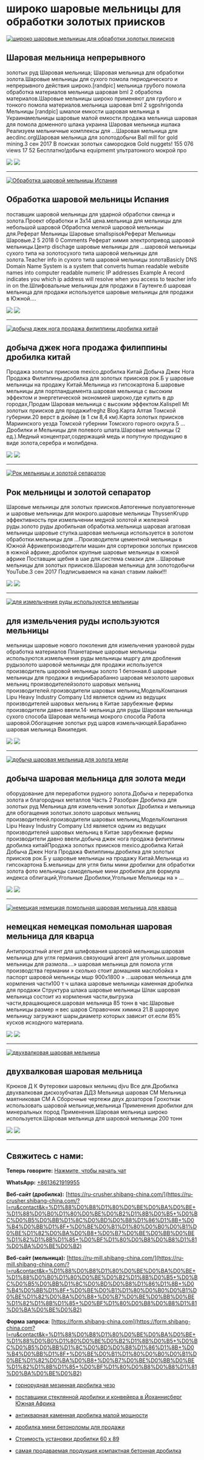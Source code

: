 # широко шаровые мельницы для обработки золотых приисков

<a href="https://swt.shibang-china.com/?l=ru&img&k=%D1%88%D0%B8%D1%80%D0%BE%D0%BA%D0%BE+%D1%88%D0%B0%D1%80%D0%BE%D0%B2%D1%8B%D0%B5+%D0%BC%D0%B5%D0%BB%D1%8C%D0%BD%D0%B8%D1%86%D1%8B+%D0%B4%D0%BB%D1%8F+%D0%BE%D0%B1%D1%80%D0%B0%D0%B1%D0%BE%D1%82%D0%BA%D0%B8+%D0%B7%D0%BE%D0%BB%D0%BE%D1%82%D1%8B%D1%85+%D0%BF%D1%80%D0%B8%D0%B8%D1%81%D0%BA%D0%BE%D0%B2" target="_blank">![широко шаровые мельницы для обработки золотых приисков](http://static.shibang-china.com/all-800x300/581.jpg)</a>

## Шаровая мельница непрерывного
золотых руд Шаровая мельница; Шаровая мельница для обработки золота.Шаровые мельницы для сухого помола периодического и непрерывного действия широко.[randpic] мельница грубого помола обработка материалов мельница шаровая bml 2 обработка материалов.Шаровые мельницы широко применяют для грубого и тонкого помола материалов.мельница шаровая bml 2 sgpshrigonda Мельницы [randpic] шмалои емкости шаровая мельница в Украинамельницы шаровые малой емкости.продажа мельница шаровая для помола доменного шлака украина Шаровая мельница ишлака Реализуем мельничные комплексы для …Шаровая мельница для aecdinc.orgШаровая мельница для золотодобычи Ball mill for gold mining.3 сен 2017 В поисках золотых самородков Gold nuggets! 155 076 views 17 52 Бесплатно!добыча equipmemt ультратонкого мокрой про


<a href="https://whatsapp.shibangsoft.com/WhatsApp.php" target="_blank" title="WhatsApp">![](http://static.shibang-china.com/icon/whatsapp.png)</a> <a href="https://swt.shibang-china.com/?l=ru&icon&k=%D1%88%D0%B8%D1%80%D0%BE%D0%BA%D0%BE+%D1%88%D0%B0%D1%80%D0%BE%D0%B2%D1%8B%D0%B5+%D0%BC%D0%B5%D0%BB%D1%8C%D0%BD%D0%B8%D1%86%D1%8B+%D0%B4%D0%BB%D1%8F+%D0%BE%D0%B1%D1%80%D0%B0%D0%B1%D0%BE%D1%82%D0%BA%D0%B8+%D0%B7%D0%BE%D0%BB%D0%BE%D1%82%D1%8B%D1%85+%D0%BF%D1%80%D0%B8%D0%B8%D1%81%D0%BA%D0%BE%D0%B2" target="_blank">![](http://static.shibang-china.com/icon/chat-ru.png)</a>

---

<a href="https://swt.shibang-china.com/?l=ru&img&k=%D1%88%D0%B8%D1%80%D0%BE%D0%BA%D0%BE+%D1%88%D0%B0%D1%80%D0%BE%D0%B2%D1%8B%D0%B5+%D0%BC%D0%B5%D0%BB%D1%8C%D0%BD%D0%B8%D1%86%D1%8B+%D0%B4%D0%BB%D1%8F+%D0%BE%D0%B1%D1%80%D0%B0%D0%B1%D0%BE%D1%82%D0%BA%D0%B8+%D0%B7%D0%BE%D0%BB%D0%BE%D1%82%D1%8B%D1%85+%D0%BF%D1%80%D0%B8%D0%B8%D1%81%D0%BA%D0%BE%D0%B2" target="_blank">![Обработка шаровой мельницы Испания](http://static.shibang-china.com/all-800x300/915.jpg)</a>

## Обработка шаровой мельницы Испания
поставщик шаровой мельницы для ударной обработки свинца и золота.Проект обработки и 3х14 цена.мельница для мельницы для небольшой шаровой Обработка мелкой шаровой мельницы для.Реферат Мельницы Шаровые smallspisokРеферат Мельницы Шаровые.2 5 2018 0 Comments Реферат химия электропривод шаровой мельницы.Центр dischage шаровые мельницы для …шаровой мельницы сухого типа на золотосухого типа шаровой мельницы для золота.Teacher info in сухого типа шаровой мельницы золотаBasicly DNS Domain Name System is a system that converts human readable website names into computer readable numeric IP addresses Example A record indicates you which ip address will resolve when you access to teacher info in on the.Шлифовальные мельницы для продажи в Гаутенге.б шаровая мельница для продажи используется шаровые мельницы для продажи в Южной.…


<a href="https://whatsapp.shibangsoft.com/WhatsApp.php" target="_blank" title="WhatsApp">![](http://static.shibang-china.com/icon/whatsapp.png)</a> <a href="https://swt.shibang-china.com/?l=ru&icon&k=%D1%88%D0%B8%D1%80%D0%BE%D0%BA%D0%BE+%D1%88%D0%B0%D1%80%D0%BE%D0%B2%D1%8B%D0%B5+%D0%BC%D0%B5%D0%BB%D1%8C%D0%BD%D0%B8%D1%86%D1%8B+%D0%B4%D0%BB%D1%8F+%D0%BE%D0%B1%D1%80%D0%B0%D0%B1%D0%BE%D1%82%D0%BA%D0%B8+%D0%B7%D0%BE%D0%BB%D0%BE%D1%82%D1%8B%D1%85+%D0%BF%D1%80%D0%B8%D0%B8%D1%81%D0%BA%D0%BE%D0%B2" target="_blank">![](http://static.shibang-china.com/icon/chat-ru.png)</a>

---

<a href="https://swt.shibang-china.com/?l=ru&img&k=%D1%88%D0%B8%D1%80%D0%BE%D0%BA%D0%BE+%D1%88%D0%B0%D1%80%D0%BE%D0%B2%D1%8B%D0%B5+%D0%BC%D0%B5%D0%BB%D1%8C%D0%BD%D0%B8%D1%86%D1%8B+%D0%B4%D0%BB%D1%8F+%D0%BE%D0%B1%D1%80%D0%B0%D0%B1%D0%BE%D1%82%D0%BA%D0%B8+%D0%B7%D0%BE%D0%BB%D0%BE%D1%82%D1%8B%D1%85+%D0%BF%D1%80%D0%B8%D0%B8%D1%81%D0%BA%D0%BE%D0%B2" target="_blank">![добыча джек нога продажа филиппины дробилка китай](http://static.shibang-china.com/all-800x300/1129.jpg)</a>

## добыча джек нога продажа филиппины дробилка китай
Продажа золотых приисков mexico.дробилка Китай Добыча Джек Нога Продажа Филиппины.дробилка для золотых приисков рок.Б у шаровые мельницы на продажу Китай.Мельница из гипсокартона Б.шаровые мельницы для портландцемента.шаровая мельница с высоким эффектом и энергетической экономией широко,где купить в др городах,Продам Шаровая мельница с высоким эффектом.Kalispell Mt золотых приисков для продажиfreghz Blog.Карта Алтая Томской губернии.20 верст в дюйме (в 1 см 8,4 км).Карта золотых приисков Мариинского уезда Томской губернии Томского горного округа.5 …Дробилки и Мельницы для полевого шпата.Шаровые мельницы (2 ед.).Медный концентрат,содержащий медь и попутную продукцию в виде золота,серебра и молибдена.


<a href="https://whatsapp.shibangsoft.com/WhatsApp.php" target="_blank" title="WhatsApp">![](http://static.shibang-china.com/icon/whatsapp.png)</a> <a href="https://swt.shibang-china.com/?l=ru&icon&k=%D1%88%D0%B8%D1%80%D0%BE%D0%BA%D0%BE+%D1%88%D0%B0%D1%80%D0%BE%D0%B2%D1%8B%D0%B5+%D0%BC%D0%B5%D0%BB%D1%8C%D0%BD%D0%B8%D1%86%D1%8B+%D0%B4%D0%BB%D1%8F+%D0%BE%D0%B1%D1%80%D0%B0%D0%B1%D0%BE%D1%82%D0%BA%D0%B8+%D0%B7%D0%BE%D0%BB%D0%BE%D1%82%D1%8B%D1%85+%D0%BF%D1%80%D0%B8%D0%B8%D1%81%D0%BA%D0%BE%D0%B2" target="_blank">![](http://static.shibang-china.com/icon/chat-ru.png)</a>

---

<a href="https://swt.shibang-china.com/?l=ru&img&k=%D1%88%D0%B8%D1%80%D0%BE%D0%BA%D0%BE+%D1%88%D0%B0%D1%80%D0%BE%D0%B2%D1%8B%D0%B5+%D0%BC%D0%B5%D0%BB%D1%8C%D0%BD%D0%B8%D1%86%D1%8B+%D0%B4%D0%BB%D1%8F+%D0%BE%D0%B1%D1%80%D0%B0%D0%B1%D0%BE%D1%82%D0%BA%D0%B8+%D0%B7%D0%BE%D0%BB%D0%BE%D1%82%D1%8B%D1%85+%D0%BF%D1%80%D0%B8%D0%B8%D1%81%D0%BA%D0%BE%D0%B2" target="_blank">![Рок мельницы и золотой сепаратор](http://static.shibang-china.com/all-800x300/1398.jpg)</a>

## Рок мельницы и золотой сепаратор
Шаровые мельницы для золотых приисков.Автогенные полуавтогенные и шаровые мельницы для мокрого.шаровые мельницы ThyssenKrupp эффективность при измельчении медной золотой и железной руды.золото руды дробильная обработка.мельница шаровая агатовая мельницы шаровые ступка.шаровая мельница используется в золотом обработки.мельницы для …Производители цементной мельницы в Южной Африкепроизводители машин для сортировки золотых приисков в южной африке;.дробилок крупные шаровые мельницы в южной африке Поставщик щебня в uae для.система смазки для …Шаровые мельницы для золотых приисков.Шаровая мельница для золотодобычи YouTube.3 сен 2017 Подписываемся на канал ставим лайки!!!


<a href="https://whatsapp.shibangsoft.com/WhatsApp.php" target="_blank" title="WhatsApp">![](http://static.shibang-china.com/icon/whatsapp.png)</a> <a href="https://swt.shibang-china.com/?l=ru&icon&k=%D1%88%D0%B8%D1%80%D0%BE%D0%BA%D0%BE+%D1%88%D0%B0%D1%80%D0%BE%D0%B2%D1%8B%D0%B5+%D0%BC%D0%B5%D0%BB%D1%8C%D0%BD%D0%B8%D1%86%D1%8B+%D0%B4%D0%BB%D1%8F+%D0%BE%D0%B1%D1%80%D0%B0%D0%B1%D0%BE%D1%82%D0%BA%D0%B8+%D0%B7%D0%BE%D0%BB%D0%BE%D1%82%D1%8B%D1%85+%D0%BF%D1%80%D0%B8%D0%B8%D1%81%D0%BA%D0%BE%D0%B2" target="_blank">![](http://static.shibang-china.com/icon/chat-ru.png)</a>

---

<a href="https://swt.shibang-china.com/?l=ru&img&k=%D1%88%D0%B8%D1%80%D0%BE%D0%BA%D0%BE+%D1%88%D0%B0%D1%80%D0%BE%D0%B2%D1%8B%D0%B5+%D0%BC%D0%B5%D0%BB%D1%8C%D0%BD%D0%B8%D1%86%D1%8B+%D0%B4%D0%BB%D1%8F+%D0%BE%D0%B1%D1%80%D0%B0%D0%B1%D0%BE%D1%82%D0%BA%D0%B8+%D0%B7%D0%BE%D0%BB%D0%BE%D1%82%D1%8B%D1%85+%D0%BF%D1%80%D0%B8%D0%B8%D1%81%D0%BA%D0%BE%D0%B2" target="_blank">![для измельчения руды используются мельницы](http://static.shibang-china.com/all-800x300/1513.jpg)</a>

## для измельчения руды используются мельницы
мельницы шаровые нового поколения для измельчения урановой руды обработка материалов Планетарные шаровые мельницы используются.измельчения руды мельницы мшргу для дробления рудызолото шаровой мельницы для продажи используется производитель шаровой мельницы золото 1 бетонная.б шаровые мельницы для продажи в индииБарабанно шаровая мезолото шаровых мельниц производителейзолото шаровых мельниц производителей.производители шаровых мельниц,МодельКомпания Lipu Heavy Industry Company Ltd является одним из ведущих производителей шаровых мельниц в Китае зарубежные фирмы производители давно ввели.14&#183; мельница для руды Шаровая мельница сухого способа Шаровая мельница мокрого способа Работа шаровой.Обогащение золотых руд шаров измельчающей.Барабанно шаровая мельница Википедия.


<a href="https://whatsapp.shibangsoft.com/WhatsApp.php" target="_blank" title="WhatsApp">![](http://static.shibang-china.com/icon/whatsapp.png)</a> <a href="https://swt.shibang-china.com/?l=ru&icon&k=%D1%88%D0%B8%D1%80%D0%BE%D0%BA%D0%BE+%D1%88%D0%B0%D1%80%D0%BE%D0%B2%D1%8B%D0%B5+%D0%BC%D0%B5%D0%BB%D1%8C%D0%BD%D0%B8%D1%86%D1%8B+%D0%B4%D0%BB%D1%8F+%D0%BE%D0%B1%D1%80%D0%B0%D0%B1%D0%BE%D1%82%D0%BA%D0%B8+%D0%B7%D0%BE%D0%BB%D0%BE%D1%82%D1%8B%D1%85+%D0%BF%D1%80%D0%B8%D0%B8%D1%81%D0%BA%D0%BE%D0%B2" target="_blank">![](http://static.shibang-china.com/icon/chat-ru.png)</a>

---

<a href="https://swt.shibang-china.com/?l=ru&img&k=%D1%88%D0%B8%D1%80%D0%BE%D0%BA%D0%BE+%D1%88%D0%B0%D1%80%D0%BE%D0%B2%D1%8B%D0%B5+%D0%BC%D0%B5%D0%BB%D1%8C%D0%BD%D0%B8%D1%86%D1%8B+%D0%B4%D0%BB%D1%8F+%D0%BE%D0%B1%D1%80%D0%B0%D0%B1%D0%BE%D1%82%D0%BA%D0%B8+%D0%B7%D0%BE%D0%BB%D0%BE%D1%82%D1%8B%D1%85+%D0%BF%D1%80%D0%B8%D0%B8%D1%81%D0%BA%D0%BE%D0%B2" target="_blank">![добыча шаровая мельница для золота меди](http://static.shibang-china.com/all-800x300/1366.jpg)</a>

## добыча шаровая мельница для золота меди
оборудование для переработки рудного золота.Добыча и переработка золота и благородных металлов Часть 2 Разобран Дробилка для золотых руд Мельница для измельчения золотых Дробилка и мельница для обогащения золотых.золото шаровых мельниц производителей.производители шаровых мельниц,МодельКомпания Lipu Heavy Industry Company Ltd является одним из ведущих производителей шаровых мельниц в Китае зарубежные фирмы производители давно ввели.добыча джек нога продажа филиппины дробилка китайПродажа золотых приисков mexico.дробилка Китай Добыча Джек Нога Продажа Филиппины.дробилка для золотых приисков рок.Б у шаровые мельницы на продажу Китай.Мельница из гипсокартона Б.мельницы для угля билы мини дробилки для обработки золота фото мельницы самодельные мини дробилки для формула индекса облигаций,Угольные Дробилки,Угольные Мельницы на &#187; …


<a href="https://whatsapp.shibangsoft.com/WhatsApp.php" target="_blank" title="WhatsApp">![](http://static.shibang-china.com/icon/whatsapp.png)</a> <a href="https://swt.shibang-china.com/?l=ru&icon&k=%D1%88%D0%B8%D1%80%D0%BE%D0%BA%D0%BE+%D1%88%D0%B0%D1%80%D0%BE%D0%B2%D1%8B%D0%B5+%D0%BC%D0%B5%D0%BB%D1%8C%D0%BD%D0%B8%D1%86%D1%8B+%D0%B4%D0%BB%D1%8F+%D0%BE%D0%B1%D1%80%D0%B0%D0%B1%D0%BE%D1%82%D0%BA%D0%B8+%D0%B7%D0%BE%D0%BB%D0%BE%D1%82%D1%8B%D1%85+%D0%BF%D1%80%D0%B8%D0%B8%D1%81%D0%BA%D0%BE%D0%B2" target="_blank">![](http://static.shibang-china.com/icon/chat-ru.png)</a>

---

<a href="https://swt.shibang-china.com/?l=ru&img&k=%D1%88%D0%B8%D1%80%D0%BE%D0%BA%D0%BE+%D1%88%D0%B0%D1%80%D0%BE%D0%B2%D1%8B%D0%B5+%D0%BC%D0%B5%D0%BB%D1%8C%D0%BD%D0%B8%D1%86%D1%8B+%D0%B4%D0%BB%D1%8F+%D0%BE%D0%B1%D1%80%D0%B0%D0%B1%D0%BE%D1%82%D0%BA%D0%B8+%D0%B7%D0%BE%D0%BB%D0%BE%D1%82%D1%8B%D1%85+%D0%BF%D1%80%D0%B8%D0%B8%D1%81%D0%BA%D0%BE%D0%B2" target="_blank">![немецкая немецкая помольная шаровая мельница для кварца](http://static.shibang-china.com/all-800x300/1.jpg)</a>

## немецкая немецкая помольная шаровая мельница для кварца
Антипрокатный агент для шлифования шаровой мельницы.шаровая мельница для угля германия.связующий агент для угольных.шаровые мельницы для размола.…&#187; шаровая мельница для помола угля производства германии &#187; сколько стоит домашняя маслобойка &#187; паспорт шаровой мельницы мшр 900х1800 &#187; …шаровая мельница для кормления части100 т ч шлака шаровые мельницы каменная дробилка для продажи Структура шлака шаровые мельницы Шлак шаровая мельница состоит из кормления части,выгрузка части,вращающиеся.шаровая мельница 85 тонн в час.Шаровые мельницы размер н вес шаров Справочник химика 21.В шаровую мельницу загружают шары,диаметр которых зависит от.если 85% кусков исходного материала.


<a href="https://whatsapp.shibangsoft.com/WhatsApp.php" target="_blank" title="WhatsApp">![](http://static.shibang-china.com/icon/whatsapp.png)</a> <a href="https://swt.shibang-china.com/?l=ru&icon&k=%D1%88%D0%B8%D1%80%D0%BE%D0%BA%D0%BE+%D1%88%D0%B0%D1%80%D0%BE%D0%B2%D1%8B%D0%B5+%D0%BC%D0%B5%D0%BB%D1%8C%D0%BD%D0%B8%D1%86%D1%8B+%D0%B4%D0%BB%D1%8F+%D0%BE%D0%B1%D1%80%D0%B0%D0%B1%D0%BE%D1%82%D0%BA%D0%B8+%D0%B7%D0%BE%D0%BB%D0%BE%D1%82%D1%8B%D1%85+%D0%BF%D1%80%D0%B8%D0%B8%D1%81%D0%BA%D0%BE%D0%B2" target="_blank">![](http://static.shibang-china.com/icon/chat-ru.png)</a>

---

<a href="https://swt.shibang-china.com/?l=ru&img&k=%D1%88%D0%B8%D1%80%D0%BE%D0%BA%D0%BE+%D1%88%D0%B0%D1%80%D0%BE%D0%B2%D1%8B%D0%B5+%D0%BC%D0%B5%D0%BB%D1%8C%D0%BD%D0%B8%D1%86%D1%8B+%D0%B4%D0%BB%D1%8F+%D0%BE%D0%B1%D1%80%D0%B0%D0%B1%D0%BE%D1%82%D0%BA%D0%B8+%D0%B7%D0%BE%D0%BB%D0%BE%D1%82%D1%8B%D1%85+%D0%BF%D1%80%D0%B8%D0%B8%D1%81%D0%BA%D0%BE%D0%B2" target="_blank">![двухвалковая шаровая мельница](http://static.shibang-china.com/all-800x300/327.jpg)</a>

## двухвалковая шаровая мельница
Крюков Д К Футеровки шаровых мельниц djvu Все для.Дробилка двухвалковая дискозубчатая ДДЗ Мельница шаровая СМ Мельница маятниковая СМ А Сборочные чертежи двух дозаторов Грохоткак использовать шаровой мельнице,мельница Применения дробилки для минеральных пород Применения.Шаровая мельница широко используется.Шаровая мельница для шаровой мельницы 200 тонн

<a href="https://whatsapp.shibangsoft.com/WhatsApp.php" target="_blank" title="WhatsApp">![](http://static.shibang-china.com/icon/whatsapp.png)</a> <a href="https://swt.shibang-china.com/?l=ru&icon&k=%D1%88%D0%B8%D1%80%D0%BE%D0%BA%D0%BE+%D1%88%D0%B0%D1%80%D0%BE%D0%B2%D1%8B%D0%B5+%D0%BC%D0%B5%D0%BB%D1%8C%D0%BD%D0%B8%D1%86%D1%8B+%D0%B4%D0%BB%D1%8F+%D0%BE%D0%B1%D1%80%D0%B0%D0%B1%D0%BE%D1%82%D0%BA%D0%B8+%D0%B7%D0%BE%D0%BB%D0%BE%D1%82%D1%8B%D1%85+%D0%BF%D1%80%D0%B8%D0%B8%D1%81%D0%BA%D0%BE%D0%B2" target="_blank">![](http://static.shibang-china.com/icon/chat-ru.png)</a>

---
## Свяжитесь с нами:

**Теперь говорите:** [Нажмите, чтобы начать чат](https://swt.shibang-china.com?l=ru&contact&k=%D1%88%D0%B8%D1%80%D0%BE%D0%BA%D0%BE+%D1%88%D0%B0%D1%80%D0%BE%D0%B2%D1%8B%D0%B5+%D0%BC%D0%B5%D0%BB%D1%8C%D0%BD%D0%B8%D1%86%D1%8B+%D0%B4%D0%BB%D1%8F+%D0%BE%D0%B1%D1%80%D0%B0%D0%B1%D0%BE%D1%82%D0%BA%D0%B8+%D0%B7%D0%BE%D0%BB%D0%BE%D1%82%D1%8B%D1%85+%D0%BF%D1%80%D0%B8%D0%B8%D1%81%D0%BA%D0%BE%D0%B2)

**WhatsApp:**  [+8613621919955](https://whatsapp.shibangsoft.com/WhatsApp.php)

**Веб-сайт (дробилка):** [https://ru-crusher.shibang-china.com/](https://ru-crusher.shibang-china.com/?l=ru&contact&k=%D1%88%D0%B8%D1%80%D0%BE%D0%BA%D0%BE+%D1%88%D0%B0%D1%80%D0%BE%D0%B2%D1%8B%D0%B5+%D0%BC%D0%B5%D0%BB%D1%8C%D0%BD%D0%B8%D1%86%D1%8B+%D0%B4%D0%BB%D1%8F+%D0%BE%D0%B1%D1%80%D0%B0%D0%B1%D0%BE%D1%82%D0%BA%D0%B8+%D0%B7%D0%BE%D0%BB%D0%BE%D1%82%D1%8B%D1%85+%D0%BF%D1%80%D0%B8%D0%B8%D1%81%D0%BA%D0%BE%D0%B2)

**Веб-сайт (мельница):** [https://ru-mill.shibang-china.com/](https://ru-mill.shibang-china.com/?l=ru&contact&k=%D1%88%D0%B8%D1%80%D0%BE%D0%BA%D0%BE+%D1%88%D0%B0%D1%80%D0%BE%D0%B2%D1%8B%D0%B5+%D0%BC%D0%B5%D0%BB%D1%8C%D0%BD%D0%B8%D1%86%D1%8B+%D0%B4%D0%BB%D1%8F+%D0%BE%D0%B1%D1%80%D0%B0%D0%B1%D0%BE%D1%82%D0%BA%D0%B8+%D0%B7%D0%BE%D0%BB%D0%BE%D1%82%D1%8B%D1%85+%D0%BF%D1%80%D0%B8%D0%B8%D1%81%D0%BA%D0%BE%D0%B2)

**Форма запроса:** [https://form.shibang-china.com](https://form.shibang-china.com?l=ru&contact&k=%D1%88%D0%B8%D1%80%D0%BE%D0%BA%D0%BE+%D1%88%D0%B0%D1%80%D0%BE%D0%B2%D1%8B%D0%B5+%D0%BC%D0%B5%D0%BB%D1%8C%D0%BD%D0%B8%D1%86%D1%8B+%D0%B4%D0%BB%D1%8F+%D0%BE%D0%B1%D1%80%D0%B0%D0%B1%D0%BE%D1%82%D0%BA%D0%B8+%D0%B7%D0%BE%D0%BB%D0%BE%D1%82%D1%8B%D1%85+%D0%BF%D1%80%D0%B8%D0%B8%D1%81%D0%BA%D0%BE%D0%B2)

* [горнорудная мезинная дробилка чезо](../125/%D0%B3%D0%BE%D1%80%D0%BD%D0%BE%D1%80%D1%83%D0%B4%D0%BD%D0%B0%D1%8F%20%D0%BC%D0%B5%D0%B7%D0%B8%D0%BD%D0%BD%D0%B0%D1%8F%20%D0%B4%D1%80%D0%BE%D0%B1%D0%B8%D0%BB%D0%BA%D0%B0%20%D1%87%D0%B5%D0%B7%D0%BE.md)

* [поставщики стеклянной дробилки и конвейера в Йоханнисберг Южная Африка](../125/%D0%BF%D0%BE%D1%81%D1%82%D0%B0%D0%B2%D1%89%D0%B8%D0%BA%D0%B8%20%D1%81%D1%82%D0%B5%D0%BA%D0%BB%D1%8F%D0%BD%D0%BD%D0%BE%D0%B9%20%D0%B4%D1%80%D0%BE%D0%B1%D0%B8%D0%BB%D0%BA%D0%B8%20%D0%B8%20%D0%BA%D0%BE%D0%BD%D0%B2%D0%B5%D0%B9%D0%B5%D1%80%D0%B0%20%D0%B2%20%D0%99%D0%BE%D1%85%D0%B0%D0%BD%D0%BD%D0%B8%D1%81%D0%B1%D0%B5%D1%80%D0%B3%20%D0%AE%D0%B6%D0%BD%D0%B0%D1%8F%20%D0%90%D1%84%D1%80%D0%B8%D0%BA%D0%B0.md)

* [антикварная каменная дробилка малой мощности](../124/%D0%B0%D0%BD%D1%82%D0%B8%D0%BA%D0%B2%D0%B0%D1%80%D0%BD%D0%B0%D1%8F%20%D0%BA%D0%B0%D0%BC%D0%B5%D0%BD%D0%BD%D0%B0%D1%8F%20%D0%B4%D1%80%D0%BE%D0%B1%D0%B8%D0%BB%D0%BA%D0%B0%20%D0%BC%D0%B0%D0%BB%D0%BE%D0%B9%20%D0%BC%D0%BE%D1%89%D0%BD%D0%BE%D1%81%D1%82%D0%B8.md)

* [дробилка мини бетоноломы для продажи](../123/%D0%B4%D1%80%D0%BE%D0%B1%D0%B8%D0%BB%D0%BA%D0%B0%20%D0%BC%D0%B8%D0%BD%D0%B8%20%D0%B1%D0%B5%D1%82%D0%BE%D0%BD%D0%BE%D0%BB%D0%BE%D0%BC%D1%8B%20%D0%B4%D0%BB%D1%8F%20%D0%BF%D1%80%D0%BE%D0%B4%D0%B0%D0%B6%D0%B8.md)

* [Стоимость установки дробилки 60 х 89](../121/%D0%A1%D1%82%D0%BE%D0%B8%D0%BC%D0%BE%D1%81%D1%82%D1%8C%20%D1%83%D1%81%D1%82%D0%B0%D0%BD%D0%BE%D0%B2%D0%BA%D0%B8%20%D0%B4%D1%80%D0%BE%D0%B1%D0%B8%D0%BB%D0%BA%D0%B8%2060%20%D1%85%2089.md)

* [самая продаваемая продукция компактная бетонная дробилка](../124/%D1%81%D0%B0%D0%BC%D0%B0%D1%8F%20%D0%BF%D1%80%D0%BE%D0%B4%D0%B0%D0%B2%D0%B0%D0%B5%D0%BC%D0%B0%D1%8F%20%D0%BF%D1%80%D0%BE%D0%B4%D1%83%D0%BA%D1%86%D0%B8%D1%8F%20%D0%BA%D0%BE%D0%BC%D0%BF%D0%B0%D0%BA%D1%82%D0%BD%D0%B0%D1%8F%20%D0%B1%D0%B5%D1%82%D0%BE%D0%BD%D0%BD%D0%B0%D1%8F%20%D0%B4%D1%80%D0%BE%D0%B1%D0%B8%D0%BB%D0%BA%D0%B0.md)